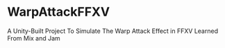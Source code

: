 # WarpAttackFFXV
A Unity-Built Project To Simulate The Warp Attack Effect in FFXV Learned From Mix and Jam
